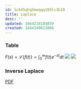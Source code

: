 ```yaml
---
id: 1c645qhq5mwqqq189lc3b10
title: Laplace
desc: ''
updated: 1664210184859
created: 1644349613866
---
```

### Table
$F(s) = \mathscr{L}\{f(t)\} = \displaystyle\int_0^\infty f(t)e^{-st}dt$
![](https://drive.google.com/uc?export=view&id=109X4oE86G-CSVLATlHuWeKVzkFMgfRFW)
![](https://drive.google.com/uc?export=view&id=10CJOqNqdX_xo-B19fxvackPYhJWYIZGg)

### Inverse Laplace
[PDF](https://drive.google.com/file/d/10RTLo4BTvl88-6DMyCfjoazJIECaOYdR/view?usp=sharing)
